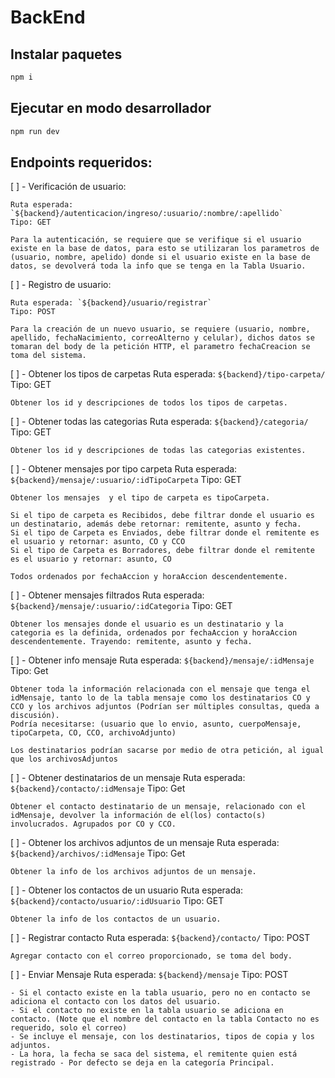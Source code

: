 # BackEnd

## Instalar paquetes

```Bash
npm i
```

## Ejecutar en modo desarrollador

```Bash
npm run dev
```

## Endpoints requeridos:

[ ] - Verificación de usuario:

    Ruta esperada: `${backend}/autenticacion/ingreso/:usuario/:nombre/:apellido`
    Tipo: GET

    Para la autenticación, se requiere que se verifique si el usuario existe en la base de datos, para esto se utilizaran los parametros de (usuario, nombre, apelido) donde si el usuario existe en la base de datos, se devolverá toda la info que se tenga en la Tabla Usuario.

[ ] - Registro de usuario:

    Ruta esperada: `${backend}/usuario/registrar`
    Tipo: POST

    Para la creación de un nuevo usuario, se requiere (usuario, nombre, apellido, fechaNacimiento, correoAlterno y celular), dichos datos se tomaran del body de la petición HTTP, el parametro fechaCreacion se toma del sistema.

[ ] - Obtener los tipos de carpetas
Ruta esperada: `${backend}/tipo-carpeta/`
Tipo: GET

    Obtener los id y descripciones de todos los tipos de carpetas.

[ ] - Obtener todas las categorias
Ruta esperada: `${backend}/categoria/`
Tipo: GET

    Obtener los id y descripciones de todas las categorias existentes.

[ ] - Obtener mensajes por tipo carpeta
Ruta esperada: `${backend}/mensaje/:usuario/:idTipoCarpeta`
Tipo: GET

    Obtener los mensajes  y el tipo de carpeta es tipoCarpeta.

    Si el tipo de carpeta es Recibidos, debe filtrar donde el usuario es un destinatario, además debe retornar: remitente, asunto y fecha.
    Si el tipo de Carpeta es Enviados, debe filtrar donde el remitente es el usuario y retornar: asunto, CO y CCO
    Si el tipo de Carpeta es Borradores, debe filtrar donde el remitente es el usuario y retornar: asunto, CO

    Todos ordenados por fechaAccion y horaAccion descendentemente.

[ ] - Obtener mensajes filtrados
Ruta esperada: `${backend}/mensaje/:usuario/:idCategoria`
Tipo: GET

    Obtener los mensajes donde el usuario es un destinatario y la categoria es la definida, ordenados por fechaAccion y horaAccion descendentemente. Trayendo: remitente, asunto y fecha.

[ ] - Obtener info mensaje
Ruta esperada: `${backend}/mensaje/:idMensaje`
Tipo: Get

    Obtener toda la información relacionada con el mensaje que tenga el idMensaje, tanto lo de la tabla mensaje como los destinatarios CO y CCO y los archivos adjuntos (Podrían ser múltiples consultas, queda a discusión).
    Podría necesitarse: (usuario que lo envio, asunto, cuerpoMensaje, tipoCarpeta, CO, CCO, archivoAdjunto)

    Los destinatarios podrían sacarse por medio de otra petición, al igual que los archivosAdjuntos

[ ] - Obtener destinatarios de un mensaje
Ruta esperada: `${backend}/contacto/:idMensaje`
Tipo: Get

    Obtener el contacto destinatario de un mensaje, relacionado con el idMensaje, devolver la información de el(los) contacto(s) involucrados. Agrupados por CO y CCO.

[ ] - Obtener los archivos adjuntos de un mensaje
Ruta esperada: `${backend}/archivos/:idMensaje`
Tipo: Get

    Obtener la info de los archivos adjuntos de un mensaje.

[ ] - Obtener los contactos de un usuario
Ruta esperada: `${backend}/contacto/usuario/:idUsuario`
Tipo: GET

    Obtener la info de los contactos de un usuario.

[ ] - Registrar contacto
Ruta esperada: `${backend}/contacto/`
Tipo: POST

    Agregar contacto con el correo proporcionado, se toma del body.

[ ] - Enviar Mensaje
Ruta esperada: `${backend}/mensaje`
Tipo: POST

    - Si el contacto existe en la tabla usuario, pero no en contacto se adiciona el contacto con los datos del usuario.
    - Si el contacto no existe en la tabla usuario se adiciona en contacto. (Note que el nombre del contacto en la tabla Contacto no es requerido, solo el correo)
    - Se incluye el mensaje, con los destinatarios, tipos de copia y los adjuntos.
    - La hora, la fecha se saca del sistema, el remitente quien está registrado - Por defecto se deja en la categoría Principal.

<!--
[ ] - Obtener
Ruta esperada: `${backend}/`
Tipo:
-->
